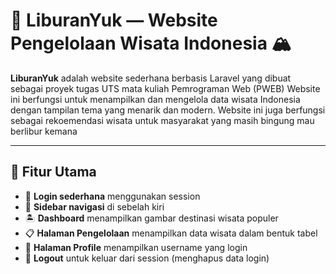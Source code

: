 # 🌊 LiburanYuk — Website Pengelolaan Wisata Indonesia 🏔️

**LiburanYuk** adalah website sederhana berbasis Laravel yang dibuat sebagai proyek tugas UTS mata kuliah Pemrograman Web (PWEB)
Website ini berfungsi untuk menampilkan dan mengelola data wisata Indonesia dengan tampilan tema yang menarik dan modern. Website ini juga berfungsi sebagai 
rekoemendasi wisata untuk masyarakat yang masih bingung mau berlibur kemana

---

## 🚀 Fitur Utama
- 🔐 **Login sederhana** menggunakan session
- 🧭 **Sidebar navigasi** di sebelah kiri
- 🏝️ **Dashboard** menampilkan gambar destinasi wisata populer 
- 📋 **Halaman Pengelolaan** menampilkan data wisata dalam bentuk tabel 
- 👤 **Halaman Profile** menampilkan username yang login
- 🚪 **Logout** untuk keluar dari session (menghapus data login)



